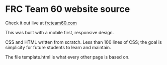# FRC Team 60 website source

Check it out live at [frcteam60.com](https://frcteam60.com)

This was built with a mobile first, responsive design.

CSS and HTML written from scratch. Less than 100 lines of CSS; the goal is simplicity for future students to learn and maintain.

The file template.html is what every other page is based on. 
